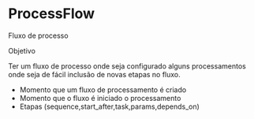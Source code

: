 # ProcessFlow
Fluxo de processo


Objetivo

Ter um fluxo de processo onde seja configurado alguns processamentos onde seja de fácil inclusão de novas etapas no fluxo.


 - Momento que um fluxo de processamento é criado
 - Momento que o fluxo é iniciado o processamento
 - Etapas (sequence,start_after,task,params,depends_on)
